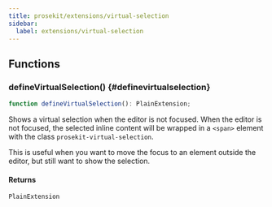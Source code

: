 ```yaml
---
title: prosekit/extensions/virtual-selection
sidebar:
  label: extensions/virtual-selection
---
```


<!-- DEBUG memberWithGroups 1 -->

<!-- DEBUG memberWithGroups 4 -->

<!-- DEBUG memberWithGroups 7 -->

<!-- DEBUG memberWithGroups 8 -->

<!-- DEBUG memberWithGroups 9 -->

## Functions

### defineVirtualSelection() {#definevirtualselection}

```ts
function defineVirtualSelection(): PlainExtension;
```

Shows a virtual selection when the editor is not focused. When the editor is
not focused, the selected inline content will be wrapped in a `<span>`
element with the class `prosekit-virtual-selection`.

This is useful when you want to move the focus to an element outside the
editor, but still want to show the selection.

#### Returns

`PlainExtension`

<!-- DEBUG inheritance start kind=4096 -->

<!-- DEBUG memberWithGroups 10 -->
